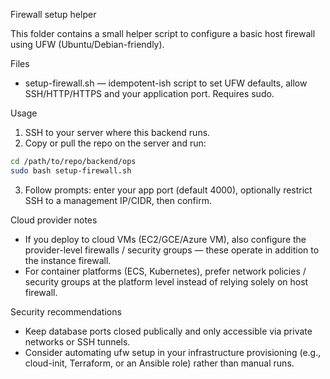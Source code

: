 Firewall setup helper

This folder contains a small helper script to configure a basic host firewall using UFW (Ubuntu/Debian-friendly).

Files
- setup-firewall.sh — idempotent-ish script to set UFW defaults, allow SSH/HTTP/HTTPS and your application port. Requires sudo.

Usage
1. SSH to your server where this backend runs.
2. Copy or pull the repo on the server and run:

```bash
cd /path/to/repo/backend/ops
sudo bash setup-firewall.sh
```

3. Follow prompts: enter your app port (default 4000), optionally restrict SSH to a management IP/CIDR, then confirm.

Cloud provider notes
- If you deploy to cloud VMs (EC2/GCE/Azure VM), also configure the provider-level firewalls / security groups — these operate in addition to the instance firewall.
- For container platforms (ECS, Kubernetes), prefer network policies / security groups at the platform level instead of relying solely on host firewall.

Security recommendations
- Keep database ports closed publically and only accessible via private networks or SSH tunnels.
- Consider automating ufw setup in your infrastructure provisioning (e.g., cloud-init, Terraform, or an Ansible role) rather than manual runs.

